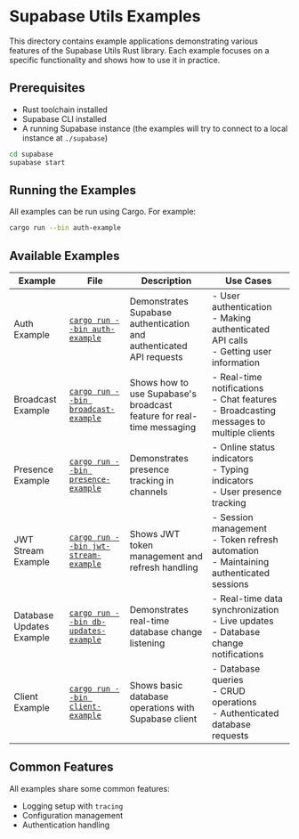 # Supabase Utils Examples

This directory contains example applications demonstrating various features of the Supabase Utils Rust library. Each example focuses on a specific functionality and shows how to use it in practice.

## Prerequisites

- Rust toolchain installed
- Supabase CLI installed
- A running Supabase instance (the examples will try to connect to a local instance at `./supabase`)

```bash
cd supabase
supabase start
```

## Running the Examples

All examples can be run using Cargo. For example:

```bash
cargo run --bin auth-example
```

## Available Examples

| Example | File | Description | Use Cases |
|---------|------|-------------|-----------|
| Auth Example | [`cargo run --bin auth-example`](./src/auth_example.rs) | Demonstrates Supabase authentication and authenticated API requests | - User authentication<br>- Making authenticated API calls<br>- Getting user information |
| Broadcast Example | [`cargo run --bin broadcast-example`](./src/broadcast_example.rs) | Shows how to use Supabase's broadcast feature for real-time messaging | - Real-time notifications<br>- Chat features<br>- Broadcasting messages to multiple clients |
| Presence Example | [`cargo run --bin presence-example`](./src/presence_example.rs) | Demonstrates presence tracking in channels | - Online status indicators<br>- Typing indicators<br>- User presence tracking |
| JWT Stream Example | [`cargo run --bin jwt-stream-example`](./src/jwt_stream_example.rs) | Shows JWT token management and refresh handling | - Session management<br>- Token refresh automation<br>- Maintaining authenticated sessions |
| Database Updates Example | [`cargo run --bin db-updates-example`](./src/db_updates_example.rs) | Demonstrates real-time database change listening | - Real-time data synchronization<br>- Live updates<br>- Database change notifications |
| Client Example | [`cargo run --bin client-example`](./src/client_example.rs) | Shows basic database operations with Supabase client | - Database queries<br>- CRUD operations<br>- Authenticated database requests |

## Common Features

All examples share some common features:
- Logging setup with `tracing`
- Configuration management
- Authentication handling

